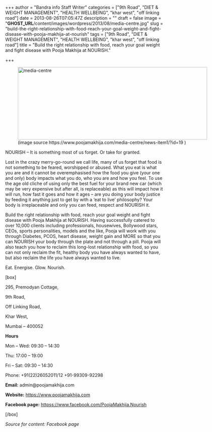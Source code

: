 +++
author = "Bandra info Staff Writer"
categories = ["9th Road", "DIET &amp; WEIGHT MANAGEMENT", "HEALTH WELLBEING", "khar west", "off linking road"]
date = 2013-08-26T07:05:47Z
description = ""
draft = false
image = "__GHOST_URL__/content/images/wordpress/2013/08/media-centre.jpg"
slug = "build-the-right-relationship-with-food-reach-your-goal-weight-and-fight-disease-with-pooja-makhija-at-nourish"
tags = ["9th Road", "DIET &amp; WEIGHT MANAGEMENT", "HEALTH WELLBEING", "khar west", "off linking road"]
title = "Build the right relationship with food, reach your goal weight and fight disease with Pooja Makhija at NOURISH."

+++


<p><figure id="attachment_3973" aria-describedby="caption-attachment-3973" style="width: 601px" class="wp-caption aligncenter"><a href="https://i1.wp.com/bandra.info/wp-content/uploads/2013/08/media-centre.jpg?ssl=1"><img loading="lazy" class="size-full wp-image-3973" alt="media-centre" src="https://i1.wp.com/bandra.info/wp-content/uploads/2013/08/media-centre.jpg?resize=601%2C230&#038;ssl=1" width="601" height="230" srcset="https://i1.wp.com/bandra.info/wp-content/uploads/2013/08/media-centre.jpg?w=601&amp;ssl=1 601w, https://i1.wp.com/bandra.info/wp-content/uploads/2013/08/media-centre.jpg?resize=300%2C114&amp;ssl=1 300w" sizes="(max-width: 601px) 100vw, 601px" data-recalc-dims="1" /></a><figcaption id="caption-attachment-3973" class="wp-caption-text">(image source https://www.poojamakhija.com/media-centre/news-item1/?id=19 )</figcaption></figure></p>
<p>NOURISH &#8211; It is something most of us forget. Or take for granted.</p>
<p>Lost in the crazy merry-go-round we call life, many of us forget that food is not something to be feared, worshipped or abused. What you eat is what you are and it cannot be overemphasised how the food you give (your one and only) body impacts what you do, who you are and how you feel. To use the age old cliche of using only the best fuel for your brand new car (which may be very expensive but after all, is replaceable) as this will impact how it will run, how fast it goes and how it ages – are you doing your body justice by feeding it anything just to get by with a &#8216;eat to live&#8217; philosophy? Your body is irreplaceable and only you can feed, respect and NOURISH it.</p>
<p>Build the right relationship with food, reach your goal weight and fight disease with Pooja Makhija at NOURISH. Having successfully catered to over 10,000 clients including professionals, housewives, Bollywood stars, CEOs, sports personalities, models and the like, Pooja will work with you through Diabetes, PCOS, heart disease, weight gain and MORE so that you can NOURISH your body through the plate and not through a pill. Pooja will also teach you how to reclaim this long-lost relationship with food, so you can not only reclaim the fit, healthy body you have always wanted to have, but also reclaim the life you have always wanted to live.</p>
<p>Eat. Energise. Glow. Nourish.</p>
<p>[box]</p>
<p>295, Premodyan Cottage,</p>
<p>9th Road,</p>
<p>Off Linking Road,</p>
<p>Khar West,</p>
<p>Mumbai &#8211; 400052</p>
<p><b>Hours    </b></p>
<p>Mon &#8211; Wed: 09:30 &#8211; 14:30</p>
<p>Thu: 17:00 &#8211; 19:00</p>
<p>Fri &#8211; Sat: 09:30 &#8211; 14:30</p>
<p>Phone: +91(22)26052011/12 +91-99309-92298</p>
<p><b>Email:</b> admin@poojamakhija.com</p>
<p><b>Website:</b> <a href="https://www.poojamakhija.com/">https://www.poojamakhija.com</a></p>
<p><b>Facebook page:</b> <a href="httpss://www.facebook.com/PoojaMakhija.Nourish">httpss://www.facebook.com/PoojaMakhija.Nourish</a></p>
<p>[/box]</p>
<p><i>Source for content: Facebook page</i></p>



